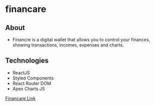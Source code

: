 # financare

## About
- Financre is a digital wallet that allows you to control your finances, showing transactions, incomes, expenses and charts.

## Technologies
- ReactJS
- Styled Components
- React Router DOM
- Apex Charts JS

[Financare Link](https://vitorlinsbinski.github.io/financare/)
